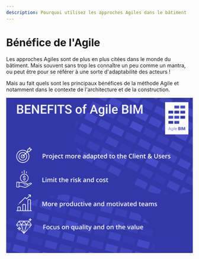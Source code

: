 ```yaml
---
description: Pourquoi utilisez les approches Agiles dans le bâtiment
---
```


# Bénéfice de l'Agile

Les approches Agiles sont de plus en plus citées dans le monde du bâtiment. Mais souvent sans trop les connaître un peu comme un mantra, ou peut être pour se référer à une sorte d'adaptabilité des acteurs !   
  
Mais au fait quels sont les principaux bénéfices de la méthode Agile et notamment dans le contexte de l'architecture et de la construction.  
  


![Les b&#xE9;n&#xE9;fices de l&apos;agile BIM](../.gitbook/assets/agile-bim-benefits.png)


